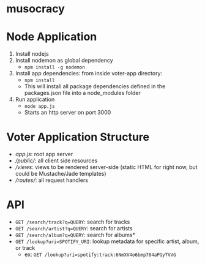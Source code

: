 musocracy
=========

# Node Application
1. Install nodejs
2. Install nodemon as global dependency
    * `npm install -g nodemon`
3. Install app dependencies: from inside voter-app directory:
    * `npm install`
    * This will install all package dependencies defined in the packages.json file into a node_modules folder
4. Run application
    * `node app.js`
    * Starts an http server on port 3000

# Voter Application Structure
* *app.js*: root app server
* */public/*: all client side resources
* */views*: views to be rendered server-side (static HTML for right now, but could be Mustache/Jade templates)
* */routes/*: all request handlers

# API
* `GET /search/track?q=QUERY`: search for tracks
* `GET /search/artist?q=QUERY`: search for artists
* `GET /search/album?q=QUERY`: search for albums* 
* `GET /lookup?uri=SPOTIFY_URI`: lookup metadata for specific artist, album, or track
    * ex: `GET /lookup?uri=spotify:track:6NmXV4o6bmp704aPGyTVVG`